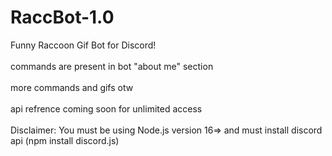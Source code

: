# RaccBot-1.0
Funny Raccoon Gif Bot for Discord!
<br></br>
commands are present in bot "about me" section
<br></br>
more commands and gifs otw
<br></br>
api refrence coming soon for unlimited access
<br></br>
Disclaimer: You must be using Node.js version 16=> and must install discord api (npm install discord.js)
